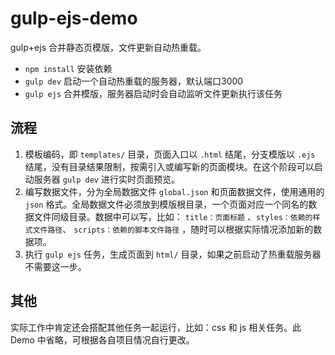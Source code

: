 # gulp-ejs-demo
gulp+ejs 合并静态页模版，文件更新自动热重载。

* `npm install`  安装依赖
* `gulp dev` 启动一个自动热重载的服务器，默认端口3000
* `gulp ejs` 合并模版，服务器启动时会自动监听文件更新执行该任务
 
## 流程

1. 模板编码，即 `templates/` 目录，页面入口以 `.html` 结尾，分支模版以 `.ejs` 结尾，没有目录结果限制，按需引入或编写新的页面模块。在这个阶段可以启动服务器 `gulp dev` 进行实时页面预览。
2. 编写数据文件，分为全局数据文件 `global.json` 和页面数据文件，使用通用的 `json` 格式。全局数据文件必须放到模版根目录，一个页面对应一个同名的数据文件同级目录。数据中可以写，比如： `title：页面标题` 、`styles：依赖的样式文件路径`、 `scripts：依赖的脚本文件路径` ，随时可以根据实际情况添加新的数据项。
3. 执行 `gulp ejs` 任务，生成页面到 `html/` 目录，如果之前启动了热重载服务器不需要这一步。


## 其他

实际工作中肯定还会搭配其他任务一起运行，比如：css 和 js 相关任务。此 Demo 中省略，可根据各自项目情况自行更改。
